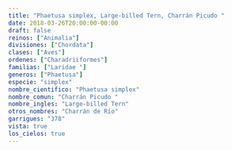 ```yaml
---
title: "Phaetusa simplex, Large-billed Tern, Charrán Picudo "
date: 2018-03-26T20:00:00-00:00
draft: false
reinos: ["Animalia"]
divisiones: ["Chordata"]
clases: ["Aves"]
ordenes: ["Charadriiformes"]
familias: ["Laridae "]
generos: ["Phaetusa"]
especie: "simplex"
nombre_cientifico: "Phaetusa simplex"
nombre_comun: "Charrán Picudo "
nombre_ingles: "Large-billed Tern"
otros_nombres: "Charrán de Río"
garrigues: "378"
vista: true
los_cielos: true
---
```

